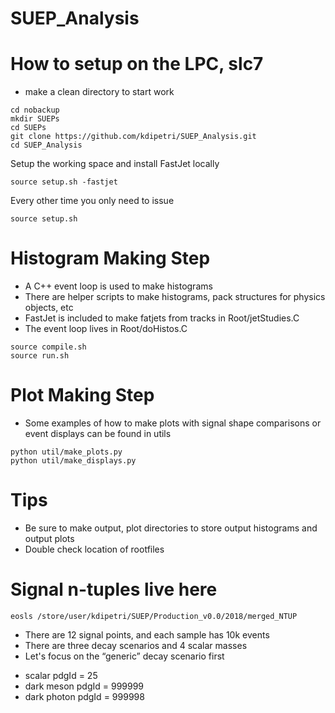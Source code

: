 # SUEP_Analysis

# How to setup on the LPC, slc7
* make a clean directory to start work
```
cd nobackup
mkdir SUEPs
cd SUEPs
git clone https://github.com/kdipetri/SUEP_Analysis.git
cd SUEP_Analysis
```
Setup the working space and install FastJet locally
```
source setup.sh -fastjet
```
Every other time you only need to issue
```
source setup.sh
```

# Histogram Making Step
* A C++ event loop is used to make histograms
* There are helper scripts to make histograms, pack structures for physics objects, etc
* FastJet is included to make fatjets from tracks in Root/jetStudies.C
* The event loop lives in Root/doHistos.C
```
source compile.sh
source run.sh
```

# Plot Making Step
* Some examples of how to make plots with signal shape comparisons or event displays can be found in utils
```
python util/make_plots.py
python util/make_displays.py
```

# Tips
* Be sure to make output, plot directories to store output histograms and output plots
* Double check location of rootfiles

# Signal n-tuples live here
```
eosls /store/user/kdipetri/SUEP/Production_v0.0/2018/merged_NTUP
```
* There are 12 signal points, and each sample has 10k events
* There are three decay scenarios and 4 scalar masses
* Let's focus on the “generic” decay scenario first
- scalar pdgId = 25
- dark meson pdgId = 999999
- dark photon pdgId = 999998
